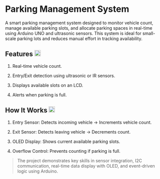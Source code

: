 # Parking Management System
A smart parking management system designed to monitor vehicle count, manage available parking slots, and allocate parking spaces in real-time using Arduino UNO and ultrasonic sensors. This system is ideal for small-scale parking lots and reduces manual effort in tracking availability.

## Features <img src="https://github.com/user-attachments/assets/514c03f4-91a9-44e2-b533-5e36335cd4a8" width="20" height="20">

1. Real-time vehicle count.

2. Entry/Exit detection using ultrasonic or IR sensors.

3. Displays available slots on an LCD.

4. Alerts when parking is full.

## How It Works <image src="https://github.com/user-attachments/assets/bac99f3e-1362-405d-8352-23cbc6faf234" width="20" height="20">

1. Entry Sensor: Detects incoming vehicle → Increments vehicle count.

2. Exit Sensor: Detects leaving vehicle → Decrements count.

3. OLED Display: Shows current available parking slots.

4. Overflow Control: Prevents counting if parking is full.

> The project demonstrates key skills in sensor integration, I2C communication, real-time data display with OLED, and event-driven logic using Arduino.
